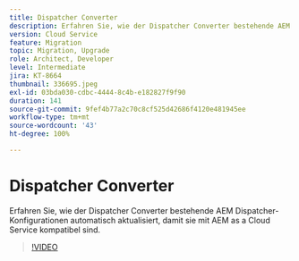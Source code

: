 ```yaml
---
title: Dispatcher Converter
description: Erfahren Sie, wie der Dispatcher Converter bestehende AEM Dispatcher-Konfigurationen automatisch aktualisiert, um mit AEM as a Cloud Service kompatibel zu sein.
version: Cloud Service
feature: Migration
topic: Migration, Upgrade
role: Architect, Developer
level: Intermediate
jira: KT-8664
thumbnail: 336695.jpeg
exl-id: 03bda030-cdbc-4444-8c4b-e182827f9f90
duration: 141
source-git-commit: 9fef4b77a2c70c8cf525d42686f4120e481945ee
workflow-type: tm+mt
source-wordcount: '43'
ht-degree: 100%

---
```


# Dispatcher Converter

Erfahren Sie, wie der Dispatcher Converter bestehende AEM Dispatcher-Konfigurationen automatisch aktualisiert, damit sie mit AEM as a Cloud Service kompatibel sind.

>[!VIDEO](https://video.tv.adobe.com/v/336695?quality=12&learn=on)
